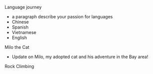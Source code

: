 Language journey
- a paragraph describe your passion for languages
- Chinese
- Spanish
- Vietnamese
- English

Milo the Cat
- Update on Milo, my adopted cat and his adventure in the Bay area!

Rock Climbing 
